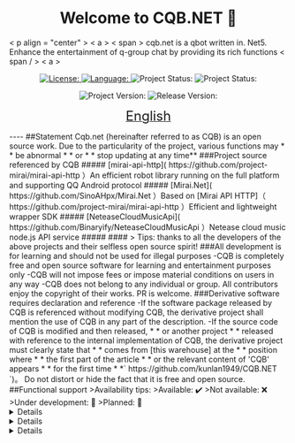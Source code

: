 <h1 align="center">Welcome to CQB.NET   👋</h1>
< p align = "center" > < a > < span > cqb.net is a qbot written in. Net5. Enhance the entertainment of q-group chat by providing its rich functions < span / > < a ></p>
<p align="center">
<a href=" https://github.com/kunlan1949/CQB.NET/blob/master/MIT-license.md ">
<img alt="License:" src=" https://img.shields.io/badge/license-MIT-yellow.svg " target="_blank" />
</a>
<a href=" https://docs.microsoft.com/en-us/dotnet/csharp/ ">
<img alt="Language:" src=" https://img.shields.io/badge/language-C%23 -orange" target="_blank" />
</a>  
<a>
<img alt="Project Status:" src=" https://img.shields.io/badge/status-dev-blue " target="_blank" />
</a>
<a>
<img alt="Project Status:" src=" https://img.shields.io/badge/available-%E2%88%9A -green" target="_blank" />
</a>
</p>
<p align="center">
<a>
<img alt="Project Version:" src=" https://img.shields.io/badge/version-0.0.1-blueviolet " target="_blank" />
</a>
<a>
<img alt="Release Version:" src=" https://img.shields.io/badge/release-0.0.1-brightgreen " target="_blank" />
</a>
</p>
<p align="center"><a href=" https://github.com/kunlan1949/CQB.NET/blob/master/README-eng.md "><font size=5>English</font></a></p>
----
##Statement
Cqb.net (hereinafter referred to as CQB) is an open source work. Due to the particularity of the project, various functions may * * be abnormal * * or * * stop updating at any time**
###Project source referenced by CQB
##### [mirai-api-http]( https://github.com/project-mirai/mirai-api-http ）An efficient robot library running on the full platform and supporting QQ Android protocol
##### [Mirai.Net]( https://github.com/SinoAHpx/Mirai.Net ）Based on [Mirai API HTTP]（ https://github.com/project-mirai/mirai-api-http ）Efficient and lightweight wrapper SDK
##### [NeteaseCloudMusicApi]( https://github.com/Binaryify/NeteaseCloudMusicApi ）Netease cloud music node.js API service
##### 
####
>  	 Tips: thanks to all the developers of the above projects and their selfless open source spirit!
###All development is for learning and should not be used for illegal purposes
-CQB is completely free and open source software for learning and entertainment purposes only
-CQB will not impose fees or impose material conditions on users in any way
-CQB does not belong to any individual or group. All contributors enjoy the copyright of their works. PR is welcome.
###Derivative software requires declaration and reference
-If the software package released by CQB is referenced without modifying CQB, the derivative project shall mention the use of CQB in any part of the description.
-If the source code of CQB is modified and then released, * * or another project * * released with reference to the internal implementation of CQB, the derivative project must clearly state that * * comes from [this warehouse] at the * * position where * * the first part of the article * * or the relevant content of 'CQB' appears * * for the first time * *` https://github.com/kunlan1949/CQB.NET `)。 Do not distort or hide the fact that it is free and open source.
##Functional support
>Availability tips:
>Available: ✔️
>Not available: ❌
>Under development: 🚧
>Planned: 🚩
<details>
< summary > query related < / summary >
|Function | data source | availability|
| --- | --- |  ---|
|Illustration identification | [[iqdb]（ https://www.iqdb.org/ )】【[ASCII2D]( https://ascii2d.net/ )】  |  ✔️ |
|Weather enquiries [Central Meteorological Observatory]（ http://www.nmc.cn/ ) |  ✔️ | 
|Fortune query [first constellation network]（ https://www.d1xz.net/ ) |  ✔️ | 
|Game query | [steam store]（ https://store.steampowered.com/ ) |  ✔️ | 
|Translation query [Youdao translation]（ https://fanyi.youdao.com/ ) |  ✔️ | 
</details>
<details>
< summary > game related < / summary >
|Function | data source | availability|
| --- | --- |  ---|
|Guess the number [[iqdb]（ https://www.iqdb.org/ )】【[ASCII2D]( https://ascii2d.net/ )】  |  ✔️ |
|Idiom Solitaire [Central Meteorological Observatory]（ http://www.nmc.cn/ ) |  ✔️ | 
|| [first constellation network]（ https://www.d1xz.net/ ) |  ✔️ | 
|Game query | [steam store]（ https://store.steampowered.com/ )) |  ✔️ | 
|Holy relic screenshot scoring | plug in| ✔️ | 
</details>
<details>
< summary > management related < / summary >
|Function | data source | availability|
| --- | --- |  ---|
|Illustration identification | [[iqdb]（ https://www.iqdb.org/ )】【[ASCII2D]( https://ascii2d.net/ )】  |  ✔️ |
|Weather enquiries [Central Meteorological Observatory]（ http://www.nmc.cn/ ) |  ✔️ | 
|Fortune query [first constellation network]（ https://www.d1xz.net/ ) |  ✔️ | 
|Game query | [steam store]（ https://store.steampowered.com/ )) |  ✔️ | 
|Holy relic screenshot scoring | plug in| ✔️ | 
</details>
